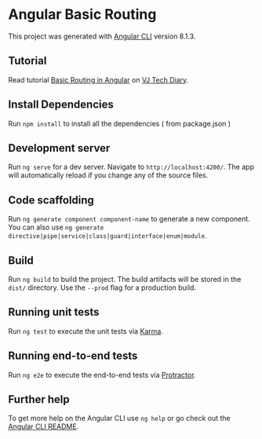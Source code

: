 # Angular Basic Routing

This project was generated with [Angular CLI](https://github.com/angular/angular-cli) version 8.1.3.

## Tutorial 

Read tutorial [Basic Routing in Angular](https://vjtechdiary.blogspot.com/2019/09/basic-routing-in-angular.html) on [VJ Tech Diary](https://vjtechdiary.blogspot.com). 

## Install Dependencies

Run `npm install` to install all the dependencies ( from package.json )

## Development server

Run `ng serve` for a dev server. Navigate to `http://localhost:4200/`. The app will automatically reload if you change any of the source files.

## Code scaffolding

Run `ng generate component component-name` to generate a new component. You can also use `ng generate directive|pipe|service|class|guard|interface|enum|module`.

## Build

Run `ng build` to build the project. The build artifacts will be stored in the `dist/` directory. Use the `--prod` flag for a production build.

## Running unit tests

Run `ng test` to execute the unit tests via [Karma](https://karma-runner.github.io).

## Running end-to-end tests

Run `ng e2e` to execute the end-to-end tests via [Protractor](http://www.protractortest.org/).

## Further help

To get more help on the Angular CLI use `ng help` or go check out the [Angular CLI README](https://github.com/angular/angular-cli/blob/master/README.md).
